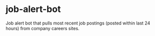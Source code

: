 # job-alert-bot
 Job alert bot that pulls most recent job postings (posted within last 24 hours) from company careers sites.

